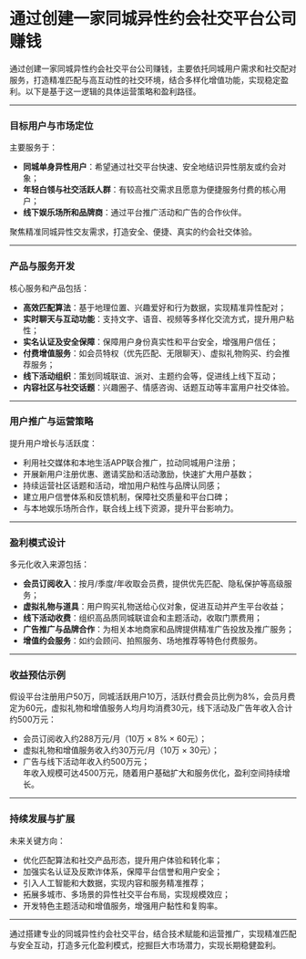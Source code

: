 # 通过创建一家同城异性约会社交平台公司赚钱
通过创建一家同城异性约会社交平台公司赚钱，主要依托同城用户需求和社交配对服务，打造精准匹配与高互动性的社交环境，结合多样化增值功能，实现稳定盈利。以下是基于这一逻辑的具体运营策略和盈利路径。

***

### 目标用户与市场定位  
主要服务于：  
* **同城单身异性用户**：希望通过社交平台快速、安全地结识异性朋友或约会对象；  
* **年轻白领与社交活跃人群**：有较高社交需求且愿意为便捷服务付费的核心用户；  
* **线下娱乐场所和品牌商**：通过平台推广活动和广告的合作伙伴。  

聚焦精准同城异性交友需求，打造安全、便捷、真实的约会社交体验。

***

### 产品与服务开发  
核心服务和产品包括：  
* **高效匹配算法**：基于地理位置、兴趣爱好和行为数据，实现精准异性配对；  
* **实时聊天与互动功能**：支持文字、语音、视频等多样化交流方式，提升用户粘性；  
* **实名认证及安全保障**：保障用户身份真实性和平台安全，增强用户信任；  
* **付费增值服务**：如会员特权（优先匹配、无限聊天）、虚拟礼物购买、约会推荐服务；  
* **线下活动组织**：策划同城联谊、派对、主题约会等，促进线上线下互动；  
* **内容社区与社交话题**：兴趣圈子、情感咨询、话题互动等丰富用户社交体验。  

***

### 用户推广与运营策略  
提升用户增长与活跃度：  
* 利用社交媒体和本地生活APP联合推广，拉动同城用户注册；  
* 开展新用户注册优惠、邀请奖励和活动激励，快速扩大用户基数；  
* 持续运营社区话题和活动，增加用户粘性与品牌认同感；  
* 建立用户信誉体系和反馈机制，保障社交质量和平台口碑；  
* 与本地娱乐场所合作，联合线上线下资源，提升平台影响力。  

***

### 盈利模式设计  
多元化收入来源包括：  
* **会员订阅收入**：按月/季度/年收取会员费，提供优先匹配、隐私保护等高级服务；  
* **虚拟礼物与道具**：用户购买礼物送给心仪对象，促进互动并产生平台收益；  
* **线下活动收费**：组织高品质同城联谊会和主题活动，收取门票费用；  
* **广告推广与品牌合作**：为相关本地商家和品牌提供精准广告投放及推广服务；  
* **增值约会服务**：如约会顾问、拍照服务、场地推荐等特色付费服务。  

***

### 收益预估示例  
假设平台注册用户50万，同城活跃用户10万，活跃付费会员比例为8%，会员月费定为60元，虚拟礼物和增值服务人均月均消费30元，线下活动及广告年收入合计约500万元：  
* 会员订阅收入约288万元/月（10万 × 8% × 60元）；  
* 虚拟礼物和增值服务收入约30万元/月（10万 × 30元）；  
* 广告与线下活动年收入约500万元；  
年收入规模可达4500万元，随着用户基础扩大和服务优化，盈利空间持续增长。

***

### 持续发展与扩展  
未来关键方向：  
* 优化匹配算法和社交产品形态，提升用户体验和转化率；  
* 加强实名认证及反欺诈体系，保障平台信誉和用户安全；  
* 引入人工智能和大数据，实现内容和服务精准推荐；  
* 拓展多城市、多场景的异性社交平台布局，实现规模效应；  
* 开发特色主题活动和增值服务，增强用户黏性和复购率。

***

通过搭建专业的同城异性约会社交平台，结合技术赋能和运营推广，实现精准匹配与安全互动，打造多元化盈利模式，挖掘巨大市场潜力，实现长期稳健盈利。